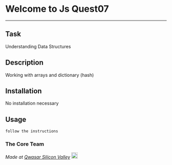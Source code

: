 # Welcome to Js Quest07
***

## Task
Understanding Data Structures

## Description
Working with arrays and dictionary (hash)

## Installation
No installation necessary

## Usage
```
follow the instructions
```

### The Core Team


<span><i>Made at <a href='https://qwasar.io'>Qwasar Silicon Valley</a></i></span>
<span><img alt='Qwasar Silicon Valley Logo' src='https://storage.googleapis.com/qwasar-public/qwasar-logo_50x50.png' width='20px'></span>
